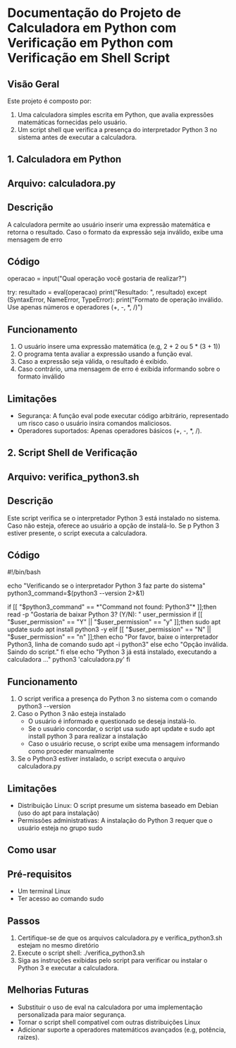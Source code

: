 # Documentação do Projeto de Calculadora em Python com Verificação em Python com Verificação em Shell Script

## Visão Geral

Este projeto é composto por:

1. Uma calculadora simples escrita em Python, que avalia expressões matemáticas fornecidas pelo usuário.
2. Um script shell que verifica a presença do interpretador Python 3 no sistema antes de executar a calculadora.



## 1. Calculadora em Python

## Arquivo: calculadora.py

## Descrição

A calculadora permite ao usuário inserir uma expressão matemática e retorna o resultado. Caso o formato da expressão seja
inválido, exibe uma mensagem de erro

## Código

operacao = input("Qual operação você gostaria de realizar?")

try:
    resultado = eval(operacao)
    print("Resultado: ", resultado)
except (SyntaxError, NameError, TypeError):
    print("Formato de operação inválido. Use apenas números e operadores (+, -, *, /)")

## Funcionamento

1. O usuário insere uma expressão matemática (e.g, 2 + 2 ou 5 * (3 + 1))
2. O programa tenta avaliar a expressão usando a função eval.
3. Caso a expressão seja válida, o resultado é exibido.
4. Caso contrário, uma mensagem de erro é exibida informando sobre o formato inválido

## Limitações

- Segurança: A função eval pode executar código arbitrário, representado um risco caso o usuário insira comandos maliciosos.
- Operadores suportados: Apenas operadores básicos (+, -, *, /).

## 2. Script Shell de Verificação

## Arquivo: verifica_python3.sh

## Descrição

Este script verifica se o interpretador Python 3 está instalado no sistema. Caso não esteja, oferece ao usuário a opção de 
instalá-lo. Se p Python 3 estiver presente, o script executa a calculadora.

## Código

#!/bin/bash

echo "Verificando se o interpretador Python 3 faz parte do sistema"
python3_command=$(python3 --version 2>&1)

if [[  "$python3_command" == *"Command not found: Python3"*  ]];then
    read -p "Gostaria de baixar Python 3? (Y/N): " user_permission
    if [[  "$user_permission"   == "Y" || "$user_permission" == "y" ]];then
        sudo apt update
        sudo apt install python3 -y
    elif [[  "$user_permission" == "N" || "$user_permission" == "n" ]];then
        echo "Por favor, baixe o interpretador Python3, linha de comando sudo apt -i python3"
    else
        echo "Opção inválida. Saindo do script."
    fi
else
    echo "Python 3 já está instalado, executando a calculadora ..."
    python3 'calculadora.py'
fi

## Funcionamento

1. O script verifica a presença do Python 3 no sistema com o comando python3 --version
2. Caso o Python 3 não esteja instalado
   - O usuário é informado e questionado se deseja instalá-lo.
   - Se o usuário concordar, o script usa sudo apt update e sudo apt install python 3 para realizar a instalação
   - Caso o usuário recuse, o script exibe uma mensagem informando como proceder manualmente
3. Se o Python3 estiver instalado, o script executa o arquivo calculadora.py

## Limitações

- Distribuição Linux: O script presume um sistema baseado em Debian (uso do apt para instalação)
- Permissões administrativas: A instalação do Python 3 requer que o usuário esteja no grupo sudo

## Como usar

## Pré-requisitos

- Um terminal Linux
- Ter acesso ao comando sudo

## Passos

1. Certifique-se de que os arquivos calculadora.py e verifica_python3.sh estejam no mesmo diretório
2. Execute o script shell: ./verifica_python3.sh
3. Siga as instruções exibidas pelo script para verificar ou instalar o Python 3 e executar a calculadora.

## Melhorias Futuras

- Substituir o uso de eval na calculadora por uma implementação personalizada para maior segurança.
- Tornar o script shell compatível com outras distribuições Linux
- Adicionar suporte a operadores matemáticos avançados (e.g, potência, raízes).
